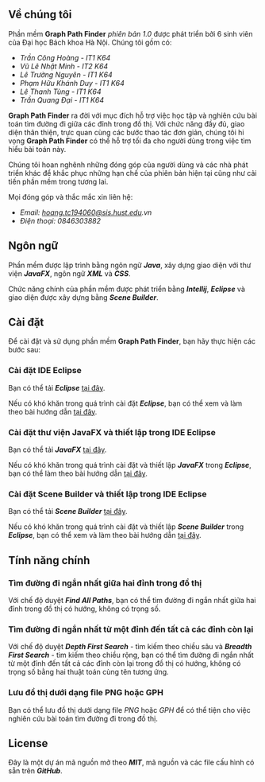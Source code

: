 ## Về chúng tôi
Phần mềm **Graph Path Finder** _phiên bản 1.0_ được phát triển bởi 6 sinh viên của Đại học Bách khoa Hà Nội. Chúng tôi gồm có:
- _Trần Công Hoàng - IT1 K64_
- _Vũ Lê Nhật Minh - IT2 K64_
- _Lê Trường Nguyên - IT1 K64_
- _Phạm Hữu Khánh Duy - IT1 K64_
- _Lê Thanh Tùng - IT1 K64_
- _Trần Quang Đại - IT1 K64_

**Graph Path Finder** ra đời với mục đích hỗ trợ việc học tập và nghiên cứu bài toán tìm đường đi giữa các đỉnh trong đồ thị. Với chức năng đầy đủ, giao diện thân thiện, trực quan cùng các bước thao tác đơn giản, chúng tôi hi vọng **Graph Path Finder** có thể hỗ trợ tối đa cho người dùng trong việc tìm hiểu bài toán này.

Chúng tôi hoan nghênh những đóng góp của người dùng và các nhà phát triển khác để khắc phục những hạn chế của phiên bản hiện tại cũng như cải tiến phần mềm trong tương lai.

Mọi đóng góp và thắc mắc xin liên hệ:
- _Email: hoang.tc194060@sis.hust.edu.vn_
- _Điện thoại: 0846303882_
## Ngôn ngữ
Phần mềm được lập trình bằng ngôn ngữ ***Java***, xây dựng giao diện với thư viện ***JavaFX***, ngôn ngữ ***XML*** và ***CSS***.

Chức năng chính của phần mềm được phát triển bằng ***Intellij***, ***Eclipse*** và giao diện được xây dựng bằng ***Scene Builder***.

## Cài đặt
Để cài đặt và sử dụng phần mềm **Graph Path Finder**, bạn hãy thực hiện các bước sau:
### Cài đặt IDE Eclipse
Bạn có thể tải ***Eclipse*** [tại đây](https://eclipse.org/downloads).

Nếu có khó khăn trong quá trình cài đặt ***Eclipse***, bạn có thể xem và làm theo bài hướng dẫn [tại đây](https://www.eclipse.org/downloads/packages/installer).
### Cài đặt thư viện JavaFX và thiết lập trong IDE Eclipse
Bạn có thể tải ***JavaFX*** [tại đây](https://gluonhq.com/products/javafx/).

Nếu có khó khăn trong quá trình cài đặt và thiết lập ***JavaFX*** trong ***Eclipse***, bạn có thể làm theo bài hướng dẫn [tại đây](https://www.youtube.com/watch?v=bC4XB6JAaoU).
### Cài đặt Scene Builder và thiết lập trong IDE Eclipse
Bạn có thể tải ***Scene Builder*** [tại đây](https://gluonhq.com/products/scene-builder/).

Nếu có khó khăn trong quá trình cài đặt và thiết lập ***Scene Builder*** trong ***Eclipse***, bạn có thể xem và làm theo bài hướng dẫn [tại đây](https://www.youtube.com/watch?v=yngO5WwfZCY).
## Tính năng chính
### Tìm đường đi ngắn nhất giữa hai đỉnh trong đồ thị
Với chế độ duyệt ***Find All Paths***, bạn có thể tìm đường đi ngắn nhất giữa hai đỉnh trong đồ thị có hướng, không có trọng số.
### Tìm đường đi ngắn nhất từ một đỉnh đến tất cả các đỉnh còn lại
Với chế độ duyệt ***Depth First Search*** - tìm kiếm theo chiều sâu và ***Breadth First Search*** - tìm kiếm theo chiều rộng, bạn có thể tìm đường đi ngắn nhất từ một đỉnh đến tất cả các đỉnh còn lại trong đồ thị có hướng, không có trọng số bằng hai thuật toán cùng tên tương ứng.
### Lưu đồ thị dưới dạng file PNG hoặc GPH
Bạn có thể lưu đồ thị dưới dạng file _PNG_ hoặc _GPH_ để có thể tiện cho việc nghiên cứu bài toán tìm đường đi trong đồ thị.
## License
Đây là một dự án mã nguồn mở theo ***MIT***, mã nguồn và các file cấu hình có sẵn trên ***GitHub***.
